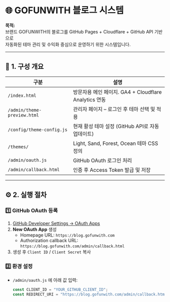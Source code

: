 # 🌐 GOFUNWITH 블로그 시스템

**목적:**  
브랜드 GOFUNWITH의 블로그를 GitHub Pages + Cloudflare + GitHub API 기반으로  
자동화된 테마 관리 및 수익화 중심으로 운영하기 위한 시스템입니다.

---

## 🚀 1. 구성 개요

| 구분 | 설명 |
|------|------|
| `/index.html` | 방문자용 메인 페이지. GA4 + Cloudflare Analytics 연동 |
| `/admin/theme-preview.html` | 관리자 페이지 – 로그인 후 테마 선택 및 적용 |
| `/config/theme-config.js` | 현재 활성 테마 설정 (GitHub API로 자동 업데이트) |
| `/themes/` | Light, Sand, Forest, Ocean 테마 CSS 정의 |
| `/admin/oauth.js` | GitHub OAuth 로그인 처리 |
| `/admin/callback.html` | 인증 후 Access Token 발급 및 저장 |

---

## ⚙️ 2. 실행 절차

### 1️⃣ GitHub OAuth 등록
1. [GitHub Developer Settings → OAuth Apps](https://github.com/settings/developers)
2. **New OAuth App** 생성
   - Homepage URL: `https://blog.gofunwith.com`
   - Authorization callback URL: `https://blog.gofunwith.com/admin/callback.html`
3. 생성 후 `Client ID` / `Client Secret` 복사

### 2️⃣ 환경 설정
- `/admin/oauth.js` 에 아래 값 입력:
  ```js
  const CLIENT_ID = "YOUR_GITHUB_CLIENT_ID";
  const REDIRECT_URI = "https://blog.gofunwith.com/admin/callback.html";
